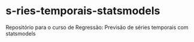 # s-ries-temporais-statsmodels
Repositório para o curso de Regressão: Previsão de séries temporais com statsmodels
